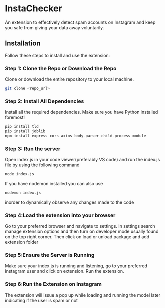 # InstaChecker

An extension to effectively detect spam accounts on Instagram and keep you safe from giving your data away voluntarily.

## Installation

Follow these steps to install and use the extension:

### Step 1: Clone the Repo or Download the Repo

Clone or download the entire repository to your local machine.

```bash
git clone <repo_url>
```

### Step 2: Install All Dependencies
Install all the required dependencies. Make sure you have Python installed foremost!
```bash
pip install tld
pip install joblib
npm install express cors axios body-parser child-process module
```
### Step 3: Run the server
Open index.js in your code viewer(preferably VS code) and run the index.js file by using the following command
```bash
node index.js
```
If you have nodemon installed you can also use 
```bash
nodemon index.js
```
inorder to dynamically observe any changes made to the code

### Step 4:Load the extension into your browser
Go to your preferred browser and navigate to settings. In settings search manage extension options and then turn on developer mode usually found on the top right corner. Then click on load or unload package and add extension folder 

### Step 5:Ensure the Server is Running
Make sure your index.js is running and listening, go to your preferred instagram user and click on extension. Run the extension.

### Step 6:Run the Extension on Instagram
The extension will issue a pop up while loading and running the model later indicating if the user is spam or not
